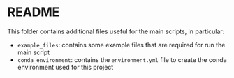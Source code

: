 # README #

This folder contains additional files useful for the main scripts, in particular:
* `example_files`: contains some example files that are required for run the main script
* `conda_environment`: contains the `environment.yml` file to create the conda environment used for this project